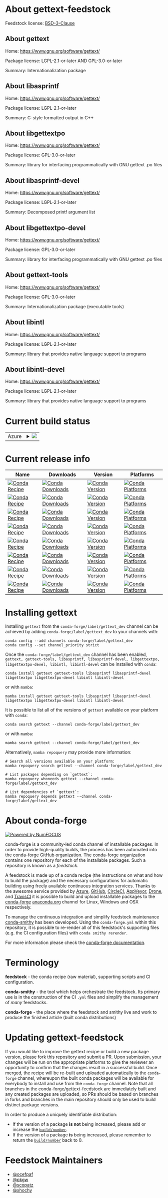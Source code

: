 About gettext-feedstock
=======================

Feedstock license: [BSD-3-Clause](https://github.com/conda-forge/gettext-feedstock/blob/main/LICENSE.txt)


About gettext
-------------

Home: https://www.gnu.org/software/gettext/

Package license: LGPL-2.1-or-later AND GPL-3.0-or-later

Summary: Internationalization package

About libasprintf
-----------------

Home: https://www.gnu.org/software/gettext/

Package license: LGPL-2.1-or-later

Summary: C-style formatted output in C++

About libgettextpo
------------------

Home: https://www.gnu.org/software/gettext/

Package license: GPL-3.0-or-later

Summary: library for interfacing programmatically with GNU gettext .po files

About libasprintf-devel
-----------------------

Home: https://www.gnu.org/software/gettext/

Package license: LGPL-2.1-or-later

Summary: Decomposed printf argument list

About libgettextpo-devel
------------------------

Home: https://www.gnu.org/software/gettext/

Package license: GPL-3.0-or-later

Summary: library for interfacing programmatically with GNU gettext .po files

About gettext-tools
-------------------

Home: https://www.gnu.org/software/gettext/

Package license: GPL-3.0-or-later

Summary: Internationalization package (executable tools)

About libintl
-------------

Home: https://www.gnu.org/software/gettext/

Package license: LGPL-2.1-or-later

Summary: library that provides native language support to programs

About libintl-devel
-------------------

Home: https://www.gnu.org/software/gettext/

Package license: LGPL-2.1-or-later

Summary: library that provides native language support to programs

Current build status
====================


<table>
    
  <tr>
    <td>Azure</td>
    <td>
      <details>
        <summary>
          <a href="https://dev.azure.com/conda-forge/feedstock-builds/_build/latest?definitionId=356&branchName=main">
            <img src="https://dev.azure.com/conda-forge/feedstock-builds/_apis/build/status/gettext-feedstock?branchName=main">
          </a>
        </summary>
        <table>
          <thead><tr><th>Variant</th><th>Status</th></tr></thead>
          <tbody><tr>
              <td>linux_64</td>
              <td>
                <a href="https://dev.azure.com/conda-forge/feedstock-builds/_build/latest?definitionId=356&branchName=main">
                  <img src="https://dev.azure.com/conda-forge/feedstock-builds/_apis/build/status/gettext-feedstock?branchName=main&jobName=linux&configuration=linux%20linux_64_" alt="variant">
                </a>
              </td>
            </tr><tr>
              <td>linux_aarch64</td>
              <td>
                <a href="https://dev.azure.com/conda-forge/feedstock-builds/_build/latest?definitionId=356&branchName=main">
                  <img src="https://dev.azure.com/conda-forge/feedstock-builds/_apis/build/status/gettext-feedstock?branchName=main&jobName=linux&configuration=linux%20linux_aarch64_" alt="variant">
                </a>
              </td>
            </tr><tr>
              <td>linux_ppc64le</td>
              <td>
                <a href="https://dev.azure.com/conda-forge/feedstock-builds/_build/latest?definitionId=356&branchName=main">
                  <img src="https://dev.azure.com/conda-forge/feedstock-builds/_apis/build/status/gettext-feedstock?branchName=main&jobName=linux&configuration=linux%20linux_ppc64le_" alt="variant">
                </a>
              </td>
            </tr><tr>
              <td>osx_64</td>
              <td>
                <a href="https://dev.azure.com/conda-forge/feedstock-builds/_build/latest?definitionId=356&branchName=main">
                  <img src="https://dev.azure.com/conda-forge/feedstock-builds/_apis/build/status/gettext-feedstock?branchName=main&jobName=osx&configuration=osx%20osx_64_" alt="variant">
                </a>
              </td>
            </tr><tr>
              <td>osx_arm64</td>
              <td>
                <a href="https://dev.azure.com/conda-forge/feedstock-builds/_build/latest?definitionId=356&branchName=main">
                  <img src="https://dev.azure.com/conda-forge/feedstock-builds/_apis/build/status/gettext-feedstock?branchName=main&jobName=osx&configuration=osx%20osx_arm64_" alt="variant">
                </a>
              </td>
            </tr><tr>
              <td>win_64</td>
              <td>
                <a href="https://dev.azure.com/conda-forge/feedstock-builds/_build/latest?definitionId=356&branchName=main">
                  <img src="https://dev.azure.com/conda-forge/feedstock-builds/_apis/build/status/gettext-feedstock?branchName=main&jobName=win&configuration=win%20win_64_" alt="variant">
                </a>
              </td>
            </tr>
          </tbody>
        </table>
      </details>
    </td>
  </tr>
</table>

Current release info
====================

| Name | Downloads | Version | Platforms |
| --- | --- | --- | --- |
| [![Conda Recipe](https://img.shields.io/badge/recipe-gettext-green.svg)](https://anaconda.org/conda-forge/gettext) | [![Conda Downloads](https://img.shields.io/conda/dn/conda-forge/gettext.svg)](https://anaconda.org/conda-forge/gettext) | [![Conda Version](https://img.shields.io/conda/vn/conda-forge/gettext.svg)](https://anaconda.org/conda-forge/gettext) | [![Conda Platforms](https://img.shields.io/conda/pn/conda-forge/gettext.svg)](https://anaconda.org/conda-forge/gettext) |
| [![Conda Recipe](https://img.shields.io/badge/recipe-gettext--tools-green.svg)](https://anaconda.org/conda-forge/gettext-tools) | [![Conda Downloads](https://img.shields.io/conda/dn/conda-forge/gettext-tools.svg)](https://anaconda.org/conda-forge/gettext-tools) | [![Conda Version](https://img.shields.io/conda/vn/conda-forge/gettext-tools.svg)](https://anaconda.org/conda-forge/gettext-tools) | [![Conda Platforms](https://img.shields.io/conda/pn/conda-forge/gettext-tools.svg)](https://anaconda.org/conda-forge/gettext-tools) |
| [![Conda Recipe](https://img.shields.io/badge/recipe-libasprintf-green.svg)](https://anaconda.org/conda-forge/libasprintf) | [![Conda Downloads](https://img.shields.io/conda/dn/conda-forge/libasprintf.svg)](https://anaconda.org/conda-forge/libasprintf) | [![Conda Version](https://img.shields.io/conda/vn/conda-forge/libasprintf.svg)](https://anaconda.org/conda-forge/libasprintf) | [![Conda Platforms](https://img.shields.io/conda/pn/conda-forge/libasprintf.svg)](https://anaconda.org/conda-forge/libasprintf) |
| [![Conda Recipe](https://img.shields.io/badge/recipe-libasprintf--devel-green.svg)](https://anaconda.org/conda-forge/libasprintf-devel) | [![Conda Downloads](https://img.shields.io/conda/dn/conda-forge/libasprintf-devel.svg)](https://anaconda.org/conda-forge/libasprintf-devel) | [![Conda Version](https://img.shields.io/conda/vn/conda-forge/libasprintf-devel.svg)](https://anaconda.org/conda-forge/libasprintf-devel) | [![Conda Platforms](https://img.shields.io/conda/pn/conda-forge/libasprintf-devel.svg)](https://anaconda.org/conda-forge/libasprintf-devel) |
| [![Conda Recipe](https://img.shields.io/badge/recipe-libgettextpo-green.svg)](https://anaconda.org/conda-forge/libgettextpo) | [![Conda Downloads](https://img.shields.io/conda/dn/conda-forge/libgettextpo.svg)](https://anaconda.org/conda-forge/libgettextpo) | [![Conda Version](https://img.shields.io/conda/vn/conda-forge/libgettextpo.svg)](https://anaconda.org/conda-forge/libgettextpo) | [![Conda Platforms](https://img.shields.io/conda/pn/conda-forge/libgettextpo.svg)](https://anaconda.org/conda-forge/libgettextpo) |
| [![Conda Recipe](https://img.shields.io/badge/recipe-libgettextpo--devel-green.svg)](https://anaconda.org/conda-forge/libgettextpo-devel) | [![Conda Downloads](https://img.shields.io/conda/dn/conda-forge/libgettextpo-devel.svg)](https://anaconda.org/conda-forge/libgettextpo-devel) | [![Conda Version](https://img.shields.io/conda/vn/conda-forge/libgettextpo-devel.svg)](https://anaconda.org/conda-forge/libgettextpo-devel) | [![Conda Platforms](https://img.shields.io/conda/pn/conda-forge/libgettextpo-devel.svg)](https://anaconda.org/conda-forge/libgettextpo-devel) |
| [![Conda Recipe](https://img.shields.io/badge/recipe-libintl-green.svg)](https://anaconda.org/conda-forge/libintl) | [![Conda Downloads](https://img.shields.io/conda/dn/conda-forge/libintl.svg)](https://anaconda.org/conda-forge/libintl) | [![Conda Version](https://img.shields.io/conda/vn/conda-forge/libintl.svg)](https://anaconda.org/conda-forge/libintl) | [![Conda Platforms](https://img.shields.io/conda/pn/conda-forge/libintl.svg)](https://anaconda.org/conda-forge/libintl) |
| [![Conda Recipe](https://img.shields.io/badge/recipe-libintl--devel-green.svg)](https://anaconda.org/conda-forge/libintl-devel) | [![Conda Downloads](https://img.shields.io/conda/dn/conda-forge/libintl-devel.svg)](https://anaconda.org/conda-forge/libintl-devel) | [![Conda Version](https://img.shields.io/conda/vn/conda-forge/libintl-devel.svg)](https://anaconda.org/conda-forge/libintl-devel) | [![Conda Platforms](https://img.shields.io/conda/pn/conda-forge/libintl-devel.svg)](https://anaconda.org/conda-forge/libintl-devel) |

Installing gettext
==================

Installing `gettext` from the `conda-forge/label/gettext_dev` channel can be achieved by adding `conda-forge/label/gettext_dev` to your channels with:

```
conda config --add channels conda-forge/label/gettext_dev
conda config --set channel_priority strict
```

Once the `conda-forge/label/gettext_dev` channel has been enabled, `gettext, gettext-tools, libasprintf, libasprintf-devel, libgettextpo, libgettextpo-devel, libintl, libintl-devel` can be installed with `conda`:

```
conda install gettext gettext-tools libasprintf libasprintf-devel libgettextpo libgettextpo-devel libintl libintl-devel
```

or with `mamba`:

```
mamba install gettext gettext-tools libasprintf libasprintf-devel libgettextpo libgettextpo-devel libintl libintl-devel
```

It is possible to list all of the versions of `gettext` available on your platform with `conda`:

```
conda search gettext --channel conda-forge/label/gettext_dev
```

or with `mamba`:

```
mamba search gettext --channel conda-forge/label/gettext_dev
```

Alternatively, `mamba repoquery` may provide more information:

```
# Search all versions available on your platform:
mamba repoquery search gettext --channel conda-forge/label/gettext_dev

# List packages depending on `gettext`:
mamba repoquery whoneeds gettext --channel conda-forge/label/gettext_dev

# List dependencies of `gettext`:
mamba repoquery depends gettext --channel conda-forge/label/gettext_dev
```


About conda-forge
=================

[![Powered by
NumFOCUS](https://img.shields.io/badge/powered%20by-NumFOCUS-orange.svg?style=flat&colorA=E1523D&colorB=007D8A)](https://numfocus.org)

conda-forge is a community-led conda channel of installable packages.
In order to provide high-quality builds, the process has been automated into the
conda-forge GitHub organization. The conda-forge organization contains one repository
for each of the installable packages. Such a repository is known as a *feedstock*.

A feedstock is made up of a conda recipe (the instructions on what and how to build
the package) and the necessary configurations for automatic building using freely
available continuous integration services. Thanks to the awesome service provided by
[Azure](https://azure.microsoft.com/en-us/services/devops/), [GitHub](https://github.com/),
[CircleCI](https://circleci.com/), [AppVeyor](https://www.appveyor.com/),
[Drone](https://cloud.drone.io/welcome), and [TravisCI](https://travis-ci.com/)
it is possible to build and upload installable packages to the
[conda-forge](https://anaconda.org/conda-forge) [anaconda.org](https://anaconda.org/)
channel for Linux, Windows and OSX respectively.

To manage the continuous integration and simplify feedstock maintenance
[conda-smithy](https://github.com/conda-forge/conda-smithy) has been developed.
Using the ``conda-forge.yml`` within this repository, it is possible to re-render all of
this feedstock's supporting files (e.g. the CI configuration files) with ``conda smithy rerender``.

For more information please check the [conda-forge documentation](https://conda-forge.org/docs/).

Terminology
===========

**feedstock** - the conda recipe (raw material), supporting scripts and CI configuration.

**conda-smithy** - the tool which helps orchestrate the feedstock.
                   Its primary use is in the construction of the CI ``.yml`` files
                   and simplify the management of *many* feedstocks.

**conda-forge** - the place where the feedstock and smithy live and work to
                  produce the finished article (built conda distributions)


Updating gettext-feedstock
==========================

If you would like to improve the gettext recipe or build a new
package version, please fork this repository and submit a PR. Upon submission,
your changes will be run on the appropriate platforms to give the reviewer an
opportunity to confirm that the changes result in a successful build. Once
merged, the recipe will be re-built and uploaded automatically to the
`conda-forge` channel, whereupon the built conda packages will be available for
everybody to install and use from the `conda-forge` channel.
Note that all branches in the conda-forge/gettext-feedstock are
immediately built and any created packages are uploaded, so PRs should be based
on branches in forks and branches in the main repository should only be used to
build distinct package versions.

In order to produce a uniquely identifiable distribution:
 * If the version of a package **is not** being increased, please add or increase
   the [``build/number``](https://docs.conda.io/projects/conda-build/en/latest/resources/define-metadata.html#build-number-and-string).
 * If the version of a package **is** being increased, please remember to return
   the [``build/number``](https://docs.conda.io/projects/conda-build/en/latest/resources/define-metadata.html#build-number-and-string)
   back to 0.

Feedstock Maintainers
=====================

* [@ocefpaf](https://github.com/ocefpaf/)
* [@pkgw](https://github.com/pkgw/)
* [@scopatz](https://github.com/scopatz/)
* [@xhochy](https://github.com/xhochy/)

